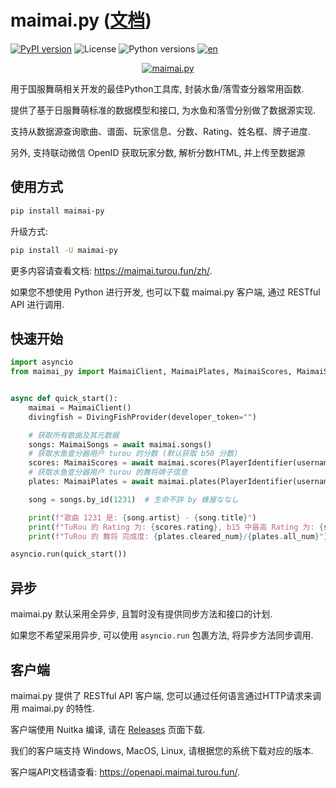 # maimai.py ([文档](https://maimai.turou.fun/zh))

[![PyPI version](https://img.shields.io/pypi/v/maimai-py)](https://pypi.org/project/maimai-py/)
![License](https://img.shields.io/pypi/l/maimai-py)
![Python versions](https://img.shields.io/pypi/pyversions/maimai-py)
[![en](https://img.shields.io/badge/README-en-red.svg)](https://github.com/TrueRou/maimai.py/blob/main/README.md)

<p align="center">
  <a href="https://maimai.turou.fun/zh">
      <img src="https://s2.loli.net/2024/12/23/oXGnIBJS3Whd54p.png" alt="maimai.py" />
  </a>
</p>

用于国服舞萌相关开发的最佳Python工具库, 封装水鱼/落雪查分器常用函数.

提供了基于日服舞萌标准的数据模型和接口, 为水鱼和落雪分别做了数据源实现.

支持从数据源查询歌曲、谱面、玩家信息、分数、Rating、姓名框、牌子进度.

另外, 支持联动微信 OpenID 获取玩家分数, 解析分数HTML, 并上传至数据源

## 使用方式

```bash
pip install maimai-py
```

升级方式:

```bash
pip install -U maimai-py
```

更多内容请查看文档: https://maimai.turou.fun/zh/.

如果您不想使用 Python 进行开发, 也可以下载 maimai.py 客户端, 通过 RESTful API 进行调用.

## 快速开始

```python
import asyncio
from maimai_py import MaimaiClient, MaimaiPlates, MaimaiScores, MaimaiSongs, PlayerIdentifier, LXNSProvider, DivingFishProvider


async def quick_start():
    maimai = MaimaiClient()
    divingfish = DivingFishProvider(developer_token="")

    # 获取所有歌曲及其元数据
    songs: MaimaiSongs = await maimai.songs()
    # 获取水鱼查分器用户 turou 的分数 (默认获取 b50 分数)
    scores: MaimaiScores = await maimai.scores(PlayerIdentifier(username="turou"), provider=divingfish)
    # 获取水鱼查分器用户 turou 的舞将牌子信息
    plates: MaimaiPlates = await maimai.plates(PlayerIdentifier(username="turou"), "舞将", provider=divingfish)

    song = songs.by_id(1231)  # 生命不詳 by 蜂屋ななし

    print(f"歌曲 1231 是: {song.artist} - {song.title}")
    print(f"TuRou 的 Rating 为: {scores.rating}, b15 中最高 Rating 为: {scores.scores_b15[0].dx_rating}")
    print(f"TuRou 的 舞将 完成度: {plates.cleared_num}/{plates.all_num}")

asyncio.run(quick_start())
```

## 异步

maimai.py 默认采用全异步, 且暂时没有提供同步方法和接口的计划.

如果您不希望采用异步, 可以使用 `asyncio.run` 包裹方法, 将异步方法同步调用.

## 客户端

maimai.py 提供了 RESTful API 客户端, 您可以通过任何语言通过HTTP请求来调用 maimai.py 的特性.

客户端使用 Nuitka 编译, 请在 [Releases](https://github.com/TrueRou/maimai.py/releases) 页面下载.

我们的客户端支持 Windows, MacOS, Linux, 请根据您的系统下载对应的版本.

客户端API文档请查看: https://openapi.maimai.turou.fun/.
